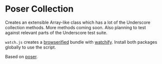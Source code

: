 # Poser Collection

Creates an extensible Array-like class which has a lot of the Underscore collection methods. More methods coming soon. Also planning to test against relevant parts of the Underscore test suite.

`watch.js` creates a [browserified](http://browserify.org/) bundle with [watchify](https://github.com/substack/watchify). Install both packages globally to use the script.

Based on [poser](https://github.com/bevacqua/poser/).
